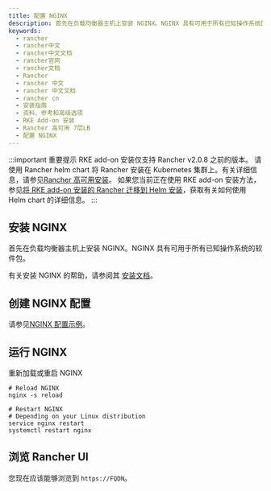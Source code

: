 ```yaml
---
title: 配置 NGINX
description: 首先在负载均衡器主机上安装 NGINX。NGINX 具有可用于所有已知操作系统的软件包。
keywords:
  - rancher
  - rancher中文
  - rancher中文文档
  - rancher官网
  - rancher文档
  - Rancher
  - rancher 中文
  - rancher 中文文档
  - rancher cn
  - 安装指南
  - 资料、参考和高级选项
  - RKE Add-on 安装
  - Rancher 高可用 7层LB
  - 配置 NGINX
---
```


:::important 重要提示
RKE add-on 安装仅支持 Rancher v2.0.8 之前的版本。
请使用 Rancher helm chart 将 Rancher 安装在 Kubernetes 集群上。有关详细信息，请参见[Rancher 高可用安装](/docs/rancher2/installation/install-rancher-on-k8s/)。
如果您当前正在使用 RKE add-on 安装方法，参见[将 RKE add-on 安装的 Rancher 迁移到 Helm 安装](/docs/rancher2/installation/install-rancher-on-k8s/upgrades/migrating-from-rke-add-on/)，获取有关如何使用 Helm chart 的详细信息。
:::

## 安装 NGINX

首先在负载均衡器主机上安装 NGINX。NGINX 具有可用于所有已知操作系统的软件包。

有关安装 NGINX 的帮助，请参阅其 [安装文档](https://www.nginx.com/resources/wiki/start/topics/tutorials/install/)。

## 创建 NGINX 配置

请参见[NGINX 配置示例](/docs/rancher2/installation/resources/chart-options/#nginx-配置示例)。

## 运行 NGINX

重新加载或重启 NGINX

```
# Reload NGINX
nginx -s reload

# Restart NGINX
# Depending on your Linux distribution
service nginx restart
systemctl restart nginx
```

## 浏览 Rancher UI

您现在应该能够浏览到 `https://FQDN`。
